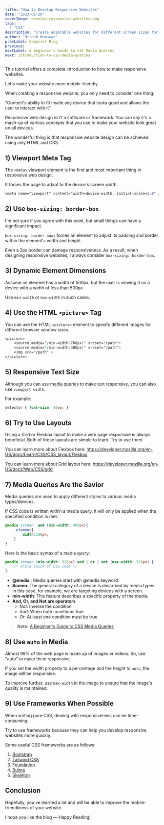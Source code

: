 ```yaml
---
title: "How to Develop Responsive Websites"
date: "2023-01-20"
coverImage: develop-responsive-websites.png
tags:
  - "CSS"
description: "Create adaptable websites for different screen sizes for optimal viewing using flexible grids, images, and CSS media queries, among others."
author: "Hitesh Kumawat"
prevLabel: Compile7 Blog
previous: 
nextLabel: A Beginner’s Guide to CSS Media Queries
next: introduction-to-css-media-queries
---
```


This tutorial offers a complete introduction to how to make responsive websites.

Let's make your website more mobile-friendly.

When creating a responsive website, you only need to consider one thing:

"Content's ability to fit inside any device that looks good and allows the user to interact with it"

Responsive web design isn't a software or framework. You can say it's a mash-up of various concepts that you use to make your website look great on all devices.

The wonderful thing is that responsive website design can be achieved using only HTML and CSS.

## 1) Viewport Meta Tag
The `<meta>` viewport element is the first and most important thing in responsive web design.

It forces the page to adapt to the device's screen width.

```css
<meta name="viewport" content="width=device-width, initial-scale=1.0" />
```

## 2) Use `box-sizing: border-box`
I'm not sure if you agree with this point, but small things can have a significant impact.

`box-sizing: border-box;` forces an element to adjust its padding and border within the element's width and height.

Even a 2px border can damage responsiveness. As a result, when designing responsive websites, I always consider `box-sizing: border-box`.

## 3) Dynamic Element Dimensions
Assume an element has a width of 500px, but the user is viewing it on a device with a width of less than 500px.

Use `min-width` or `max-width` in such cases.

## 4) Use the HTML `<picture>` Tag
You can use the HTML `<picture>` element to specify different images for different browser window sizes.

```css
<picture>
    <source media="(min-width:768px)" srcset="/path">
    <source media="(min-width:480px)" srcset="/path">
    <img src="/path" >
</picture>
```

## 5) Responsive Text Size
Although you can use [media queries](https://compile7.org/decompile/introduction-to-css-media-queries/) to make text responsive, you can also use `viewport width`.

For example:

```css
selector { font-size: 10vw; }
```

## 6) Try to Use Layouts
Using a Grid or Flexbox layout to make a web page responsive is always beneficial. Both of these layouts are simple to learn. Try to use them.

You can learn more about Flexbox here: https://developer.mozilla.org/en-US/docs/Learn/CSS/CSS_layout/Flexbox

You can learn more about Grid layout here: https://developer.mozilla.org/en-US/docs/Web/CSS/grid

## 7) Media Queries Are the Savior
Media queries are used to apply different styles to various media types/devices.

If CSS code is written within a media query, it will only be applied when the specified condition is met.

```css
@media screen  and (min-width: 480px){
    .element{
        width:100px;
    }
}
```

Here is the basic syntax of a media query:

```css
@media screen (min-width: 320px) and | or | not (max-width: 768px) {
    /* whole bunch of CSS code */
}
```

- **@media** : Media queries start with @media keyword.
- **Screen**: The general category of a device is described by media types. In this case, for example, we are targeting devices with a screen.
- **min-width**: This feature describes a specific property of the media.
- **And, Or, and Not are operators**
	- *Not*: Inverse the condition
	- *And*: When both conditions true
	- *Or*: At least one condition must be true

> **Note:** [A Beginner’s Guide to CSS Media Queries](https://compile7.org/decompile/introduction-to-css-media-queries/)

## 8) Use `auto` in Media

Almost 99% of the web page is made up of images or videos. So, use "auto" to make them responsive.

If you set the width property to a percentage and the height to `auto`, the image will be responsive.

To improve further, use `max-width` in the image to ensure that the image's quality is maintained.

## 9) Use Frameworks When Possible
When writing pure CSS, dealing with responsiveness can be time-consuming.

Try to use frameworks because they can help you develop responsive websites more quickly.

Some useful CSS frameworks are as follows:
1. [Bootstrap](https://getbootstrap.com/)
2. [Tailwind CSS](https://tailwindcss.com/)
3. [Foundation](https://get.foundation/)
4. [Bulma](https://bulma.io/)
5. [Skeleton](http://getskeleton.com/)

## Conclusion
Hopefully, you've learned a lot and will be able to improve the mobile-friendliness of your website.

I hope you like the blog — Happy Reading!

